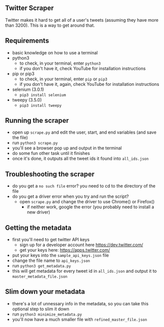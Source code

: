 ## Twitter Scraper

Twitter makes it hard to get all of a user's tweets (assuming they have more than 3200). This is a way to get around that.

## Requirements

- basic knowledge on how to use a terminal
- python3
  - to check, in your terminal, enter `python3`
  - if you don't have it, check YouTube for installation instructions
- pip or pip3
  - to check, in your terminal, enter `pip` or `pip3`
  - if you don't have it, again, check YouTube for installation instructions
- selenium (3.0.1)
  - `pip3 install selenium`
- tweepy (3.5.0)
  - `pip3 install tweepy`

## Running the scraper

- open up `scrape.py` and edit the user, start, and end variables (and save the file)
- run `python3 scrape.py`
- you'll see a browser pop up and output in the terminal
- do some fun other task until it finishes
- once it's done, it outputs all the tweet ids it found into `all_ids.json`

## Troubleshooting the scraper

- do you get a `no such file` error? you need to cd to the directory of the file
- do you get a driver error when you try and run the script?
  - open `scrape.py` and change the driver to use Chrome() or Firefox()
    - if neither work, google the error (you probably need to install a new driver)
    
## Getting the metadata

- first you'll need to get twitter API keys
  - sign up for a developer account here https://dev.twitter.com/
  - get your keys here: https://apps.twitter.com/
- put your keys into the `sample_api_keys.json` file
- change the file name to `api_keys.json`
- run `python3 get_metadata.py`
- this will get metadata for every tweet id in `all_ids.json` and output it to `master_metadata_file.json`

## Slim down your metadata
- there's a lot of unnessary info in the metadata, so you can take this optional step to slim it down
- run `python3 minimize_metadata.py`
- you'll now have a much smaller file with `refined_master_file.json`
